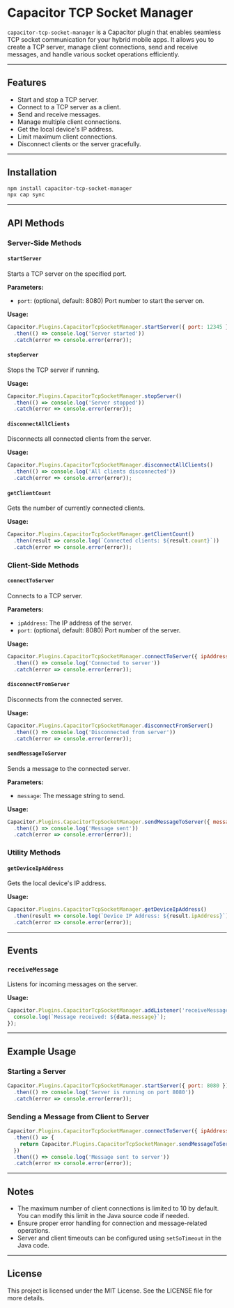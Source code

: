 # Capacitor TCP Socket Manager

`capacitor-tcp-socket-manager` is a Capacitor plugin that enables seamless TCP socket communication for your hybrid mobile apps. It allows you to create a TCP server, manage client connections, send and receive messages, and handle various socket operations efficiently.

---

## Features

- Start and stop a TCP server.
- Connect to a TCP server as a client.
- Send and receive messages.
- Manage multiple client connections.
- Get the local device's IP address.
- Limit maximum client connections.
- Disconnect clients or the server gracefully.

---

## Installation

```bash
npm install capacitor-tcp-socket-manager
npx cap sync
```

---

## API Methods

### Server-Side Methods

#### `startServer`
Starts a TCP server on the specified port.

**Parameters:**
- `port`: (optional, default: 8080) Port number to start the server on.

**Usage:**
```javascript
Capacitor.Plugins.CapacitorTcpSocketManager.startServer({ port: 12345 })
  .then(() => console.log('Server started'))
  .catch(error => console.error(error));
```

#### `stopServer`
Stops the TCP server if running.

**Usage:**
```javascript
Capacitor.Plugins.CapacitorTcpSocketManager.stopServer()
  .then(() => console.log('Server stopped'))
  .catch(error => console.error(error));
```

#### `disconnectAllClients`
Disconnects all connected clients from the server.

**Usage:**
```javascript
Capacitor.Plugins.CapacitorTcpSocketManager.disconnectAllClients()
  .then(() => console.log('All clients disconnected'))
  .catch(error => console.error(error));
```

#### `getClientCount`
Gets the number of currently connected clients.

**Usage:**
```javascript
Capacitor.Plugins.CapacitorTcpSocketManager.getClientCount()
  .then(result => console.log(`Connected clients: ${result.count}`))
  .catch(error => console.error(error));
```

### Client-Side Methods

#### `connectToServer`
Connects to a TCP server.

**Parameters:**
- `ipAddress`: The IP address of the server.
- `port`: (optional, default: 8080) Port number of the server.

**Usage:**
```javascript
Capacitor.Plugins.CapacitorTcpSocketManager.connectToServer({ ipAddress: '192.168.1.1', port: 12345 })
  .then(() => console.log('Connected to server'))
  .catch(error => console.error(error));
```

#### `disconnectFromServer`
Disconnects from the connected server.

**Usage:**
```javascript
Capacitor.Plugins.CapacitorTcpSocketManager.disconnectFromServer()
  .then(() => console.log('Disconnected from server'))
  .catch(error => console.error(error));
```

#### `sendMessageToServer`
Sends a message to the connected server.

**Parameters:**
- `message`: The message string to send.

**Usage:**
```javascript
Capacitor.Plugins.CapacitorTcpSocketManager.sendMessageToServer({ message: 'Hello Server!' })
  .then(() => console.log('Message sent'))
  .catch(error => console.error(error));
```

### Utility Methods

#### `getDeviceIpAddress`
Gets the local device's IP address.

**Usage:**
```javascript
Capacitor.Plugins.CapacitorTcpSocketManager.getDeviceIpAddress()
  .then(result => console.log(`Device IP Address: ${result.ipAddress}`))
  .catch(error => console.error(error));
```

---

## Events

### `receiveMessage`
Listens for incoming messages on the server.

**Usage:**
```javascript
Capacitor.Plugins.CapacitorTcpSocketManager.addListener('receiveMessage', data => {
  console.log(`Message received: ${data.message}`);
});
```

---

## Example Usage

### Starting a Server
```javascript
Capacitor.Plugins.CapacitorTcpSocketManager.startServer({ port: 8080 })
  .then(() => console.log('Server is running on port 8080'))
  .catch(error => console.error(error));
```

### Sending a Message from Client to Server
```javascript
Capacitor.Plugins.CapacitorTcpSocketManager.connectToServer({ ipAddress: '192.168.0.100', port: 8080 })
  .then(() => {
    return Capacitor.Plugins.CapacitorTcpSocketManager.sendMessageToServer({ message: 'Hello, Server!' });
  })
  .then(() => console.log('Message sent to server'))
  .catch(error => console.error(error));
```

---

## Notes

- The maximum number of client connections is limited to 10 by default. You can modify this limit in the Java source code if needed.
- Ensure proper error handling for connection and message-related operations.
- Server and client timeouts can be configured using `setSoTimeout` in the Java code.

---

## License

This project is licensed under the MIT License. See the LICENSE file for more details.
